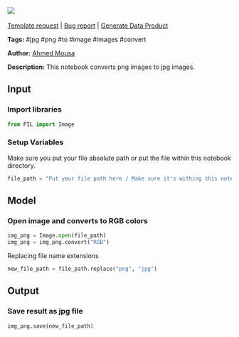 <a href="https://app.naas.ai/user-redirect/naas/downloader?url=https://raw.githubusercontent.com/jupyter-naas/awesome-notebooks/master/Python/Python_Convert_PNG_Images_To_JPG.ipynb" target="_parent"><img src="https://naasai-public.s3.eu-west-3.amazonaws.com/open_in_naas.svg"/></a><br><br><a href="https://github.com/jupyter-naas/awesome-notebooks/issues/new?assignees=&labels=&template=template-request.md&title=Tool+-+Action+of+the+notebook+">Template request</a> | <a href="https://github.com/jupyter-naas/awesome-notebooks/issues/new?assignees=&labels=bug&template=bug_report.md&title=Python+-+Convert+PNG+Images+To+JPG:+Error+short+description">Bug report</a> | <a href="https://app.naas.ai/user-redirect/naas/downloader?url=https://raw.githubusercontent.com/jupyter-naas/awesome-notebooks/master/Naas/Naas_Start_data_product.ipynb" target="_parent">Generate Data Product</a>

**Tags:** #jpg #png #to #image #images #convert

**Author:** [Ahmed Mousa](https://www.linkedin.com/in/akmousa/)

**Description:** This notebook converts png images to jpg images.

## Input

### Import libraries


```python
from PIL import Image
```

### Setup Variables
Make sure you put your file absolute path or put the file within this notebook directory.


```python
file_path = "Put your file path here / Make sure it's withing this notebook dire"
```

## Model

### Open image and converts to RGB colors


```python
img_png = Image.open(file_path)
img_png = img_png.convert("RGB")
```

Replacing file name extensions


```python
new_file_path = file_path.replace("png", "jpg")
```

## Output

### Save result as jpg file


```python
img_png.save(new_file_path)
```
